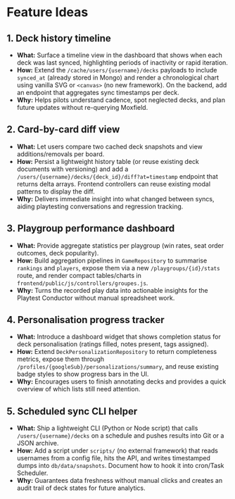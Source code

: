 # Feature Ideas

## 1. Deck history timeline
- **What:** Surface a timeline view in the dashboard that shows when each deck was last synced, highlighting periods of inactivity or rapid iteration.
- **How:** Extend the `/cache/users/{username}/decks` payloads to include `synced_at` (already stored in Mongo) and render a chronological chart using vanilla SVG or `<canvas>` (no new framework). On the backend, add an endpoint that aggregates sync timestamps per deck.
- **Why:** Helps pilots understand cadence, spot neglected decks, and plan future updates without re-querying Moxfield.

## 2. Card-by-card diff view
- **What:** Let users compare two cached deck snapshots and view additions/removals per board.
- **How:** Persist a lightweight history table (or reuse existing deck documents with versioning) and add a `/users/{username}/decks/{deck_id}/diff?at=timestamp` endpoint that returns delta arrays. Frontend controllers can reuse existing modal patterns to display the diff.
- **Why:** Delivers immediate insight into what changed between syncs, aiding playtesting conversations and regression tracking.

## 3. Playgroup performance dashboard
- **What:** Provide aggregate statistics per playgroup (win rates, seat order outcomes, deck popularity).
- **How:** Build aggregation pipelines in `GameRepository` to summarise `rankings` and `players`, expose them via a new `/playgroups/{id}/stats` route, and render compact tables/charts in `frontend/public/js/controllers/groupes.js`.
- **Why:** Turns the recorded play data into actionable insights for the Playtest Conductor without manual spreadsheet work.

## 4. Personalisation progress tracker
- **What:** Introduce a dashboard widget that shows completion status for deck personalisation (ratings filled, notes present, tags assigned).
- **How:** Extend `DeckPersonalizationRepository` to return completeness metrics, expose them through `/profiles/{googleSub}/personalizations/summary`, and reuse existing badge styles to show progress bars in the UI.
- **Why:** Encourages users to finish annotating decks and provides a quick overview of which lists still need attention.

## 5. Scheduled sync CLI helper
- **What:** Ship a lightweight CLI (Python or Node script) that calls `/users/{username}/decks` on a schedule and pushes results into Git or a JSON archive.
- **How:** Add a script under `scripts/` (no external framework) that reads usernames from a config file, hits the API, and writes timestamped dumps into `db/data/snapshots`. Document how to hook it into cron/Task Scheduler.
- **Why:** Guarantees data freshness without manual clicks and creates an audit trail of deck states for future analytics.

